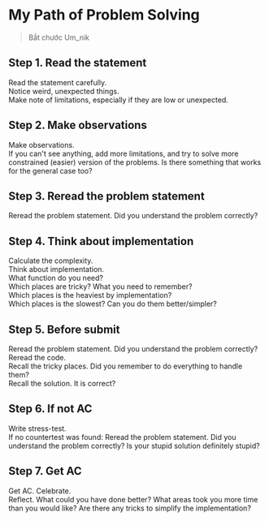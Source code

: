 # My Path of Problem Solving
> Bắt chước Um_nik

## Step 1. Read the statement
Read the statement carefully.  
Notice weird, unexpected things.  
Make note of limitations, especially if they are low or unexpected.

## Step 2. Make observations
Make observations.   
If you can't see anything, add more limitations, and try to solve more constrained (easier) version of the problems. Is there something that works for the general case too?

## Step 3. Reread the problem statement
Reread the problem statement. Did you understand the problem correctly?

## Step 4. Think about implementation
Calculate the complexity.   
Think about implementation.  
What function do you need?  
Which places are tricky? What you need to remember?  
Which places is the heaviest by implementation?  
Which places is the slowest? Can you do them better/simpler?  

## Step 5. Before submit
Reread the problem statement. Did you understand the problem correctly?  
Reread the code.  
Recall the tricky places. Did you remember to do everything to handle them?  
Recall the solution. It is correct?  

## Step 6. If not AC
Write stress-test.   
If no countertest was found: Reread the problem statement. Did you understand the problem correctly? Is your stupid solution definitely stupid?  

## Step 7. Get AC
Get AC. Celebrate.  
Reflect. What could you have done better? What areas took you more time than you would like? Are there any tricks to simplify the implementation?
